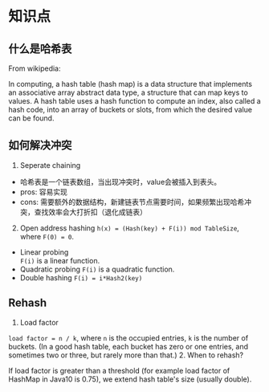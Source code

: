 # 知识点
## 什么是哈希表
From wikipedia:

In computing, a hash table (hash map) is a data structure that implements an associative array abstract data type, a structure that can map keys to values. A hash table uses a hash function to compute an index, also called a hash code, into an array of buckets or slots, from which the desired value can be found.
## 如何解决冲突
1. Seperate chaining
* 哈希表是一个链表数组，当出现冲突时，value会被插入到表头。
* pros: 容易实现
* cons: 需要额外的数据结构，新建链表节点需要时间，如果频繁出现哈希冲突，查找效率会大打折扣（退化成链表）
2. Open address hashing
```h(x) = (Hash(key) + F(i)) mod TableSize```, where ```F(0) = 0```. 
* Linear probing  
```F(i)``` is a linear function.  
* Quadratic probing
```F(i)``` is a quadratic function.  
* Double hashing
```F(i) = i*Hash2(key)```
## Rehash 
1. Load factor

```load factor = n / k```, where ```n``` is the occupied entries, ```k``` is the number of buckets. (In a good hash table, each bucket has zero or one entries, and sometimes two or three, but rarely more than that.)
2. When to rehash?

If load factor is greater than a threshold (for example load factor of HashMap in Java10 is 0.75), we extend hash table's size (usually double).
